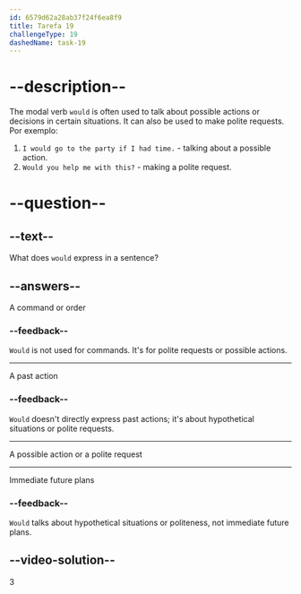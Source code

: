 ```yaml
---
id: 6579d62a28ab37f24f6ea8f9
title: Tarefa 19
challengeType: 19
dashedName: task-19
---
```


# --description--

The modal verb `would` is often used to talk about possible actions or decisions in certain situations. It can also be used to make polite requests. Por exemplo:

1. `I would go to the party if I had time.` - talking about a possible action.
2. `Would you help me with this?` - making a polite request.

# --question--

## --text--

What does `would` express in a sentence?

## --answers--

A command or order

### --feedback--

`Would` is not used for commands. It's for polite requests or possible actions.

---

A past action

### --feedback--

`Would` doesn't directly express past actions; it's about hypothetical situations or polite requests.

---

A possible action or a polite request

---

Immediate future plans

### --feedback--

`Would` talks about hypothetical situations or politeness, not immediate future plans.

## --video-solution--

3
